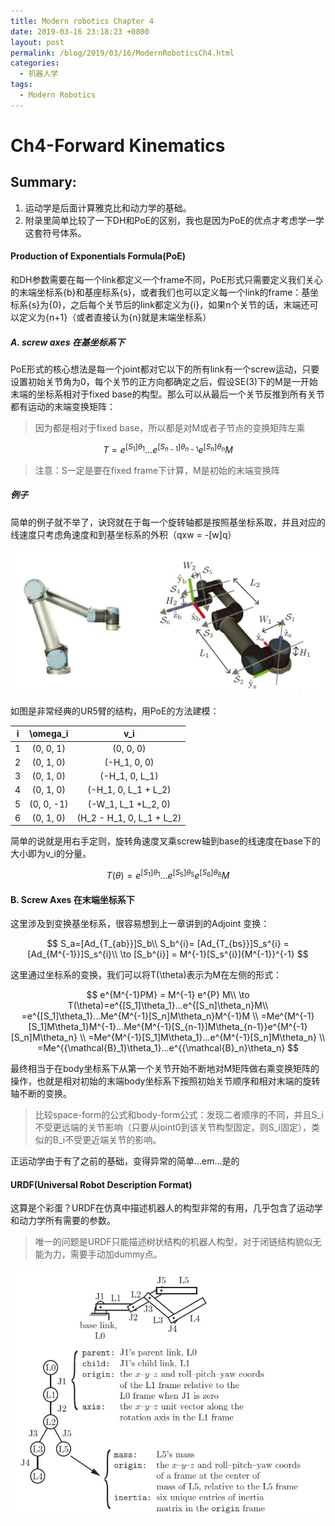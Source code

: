 ```yaml
---
title: Modern robotics Chapter 4
date: 2019-03-16 23:18:23 +0800
layout: post
permalink: /blog/2019/03/16/ModernRoboticsCh4.html
categories:
  - 机器人学
tags:
  - Modern Robotics
---
```


# Ch4-Forward Kinematics

## Summary:

1. 运动学是后面计算雅克比和动力学的基础。
2. 附录里简单比较了一下DH和PoE的区别，我也是因为PoE的优点才考虑学一学这套符号体系。

#### Production of Exponentials Formula(PoE)

和DH参数需要在每一个link都定义一个frame不同，PoE形式只需要定义我们关心的末端坐标系{b}和基座标系{s}，或者我们也可以定义每一个link的frame：基坐标系{s}为{0}，之后每个关节后的link都定义为{i}，如果n个关节的话，末端还可以定义为{n+1}（或者直接认为{n}就是末端坐标系）

##### A. screw axes 在基坐标系下

PoE形式的核心想法是每一个joint都对它以下的所有link有一个screw运动，只要设置初始关节角为0，每个关节的正方向都确定之后，假设SE(3)下的M是一开始末端的坐标系相对于fixed base的构型。那么可以从最后一个关节反推到所有关节都有运动的末端变换矩阵：

> 因为都是相对于fixed base，所以都是对M或者子节点的变换矩阵左乘


$$
T=e^{[S_1]\theta_1}...e^{[S_{n-1}]\theta_{n-1}}e^{[S_n]\theta_n}M
$$


> 注意：S一定是要在fixed frame下计算，M是初始的末端变换阵

##### 例子

简单的例子就不举了，诀窍就在于每一个旋转轴都是按照基坐标系取，并且对应的线速度只考虑角速度和到基坐标系的外积（qxw = -[w]q）

![Fig1](https://raw.githubusercontent.com/whtqh/image_files/master/ModernRobo_CH4_Fig1.jpg)

 如图是非常经典的UR5臂的结构，用PoE的方法建模：



|  i   |  \omega_i  |            v_i             |
| :--: | :--------: | :------------------------: |
|  1   | (0, 0, 1)  |         (0, 0, 0)          |
|  2   | (0, 1, 0)  |        (-H_1, 0, 0)        |
|  3   | (0, 1, 0)  |       (-H_1, 0, L_1)       |
|  4   | (0, 1, 0)  |    (-H_1, 0, L_1 + L_2)    |
|  5   | (0, 0, -1) |    (-W_1, L_1 +L_2, 0)     |
|  6   | (0, 1, 0)  | (H_2  - H_1, 0, L_1 + L_2) |



简单的说就是用右手定则，旋转角速度叉乘screw轴到base的线速度在base下的大小即为v_i的分量。


$$
T(\theta)=e^{[S_1]\theta_1}...e^{[S_{5}]\theta_{5}}e^{[S_6]\theta_6}M
$$


#### B. Screw Axes 在末端坐标系下

这里涉及到变换基坐标系，很容易想到上一章讲到的Adjoint 变换：


$$
S_a=[Ad_{T_{ab}}]S_b\\
S_b^{i}= [Ad_{T_{bs}}]S_s^{i} = [Ad_{M^{-1}}]S_s^{i}\\
\to [S_b^{i}] = M^{-1}[S_s^{i}]{M^{-1}}^{-1}
$$


这里通过坐标系的变换，我们可以将T(\theta)表示为M在左侧的形式：


$$
e^{M^{-1}PM} = M^{-1} e^{P} M\\ 
\to T(\theta)=e^{[S_1]\theta_1}...e^{[S_n]\theta_n}M\\
=e^{[S_1]\theta_1}...Me^{M^{-1}[S_n]M\theta_n}M^{-1}M \\
=Me^{M^{-1}[S_1]M\theta_1}M^{-1}...Me^{M^{-1}[S_{n-1}]M\theta_{n-1}}e^{M^{-1}[S_n]M\theta_n} \\
=Me^{M^{-1}[S_1]M\theta_1}...e^{M^{-1}[S_n]M\theta_n} \\
=Me^{{\mathcal{B}_1}\theta_1}...e^{{\mathcal{B}_n}\theta_n}
$$


最终相当于在body坐标系下从第一个关节开始不断地对M矩阵做右乘变换矩阵的操作，也就是相对初始的末端body坐标系下按照初始关节顺序和相对末端的旋转轴不断的变换。

> 比较space-form的公式和body-form公式：发现二者顺序的不同，并且S_i不受更远端的关节影响（只要从joint0到该关节构型固定，则S_i固定），类似的B_i不受更近端关节的影响。



正运动学由于有了之前的基础，变得异常的简单...em...是的



#### URDF(Universal Robot Description Format)

这算是个彩蛋？URDF在仿真中描述机器人的构型非常的有用，几乎包含了运动学和动力学所有需要的参数。

> 唯一的问题是URDF只能描述树状结构的机器人构型，对于闭链结构貌似无能为力，需要手动加dummy点。

![Fig2](https://raw.githubusercontent.com/whtqh/image_files/master/ModernRobo_CH4_Fig2.jpg)


